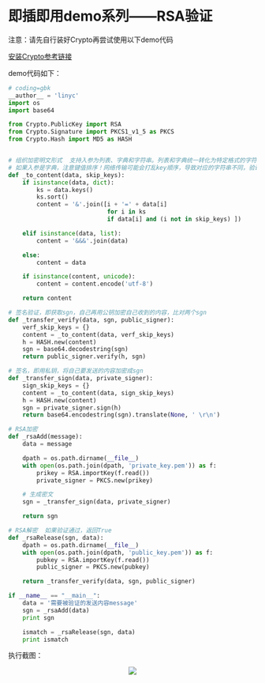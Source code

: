# 即插即用demo系列——RSA验证

注意：请先自行装好Crypto再尝试使用以下demo代码

[安装Crypto参考链接](http://ljhzzyx.blog.163.com/blog/static/3838031220136592824697/)

demo代码如下：
```python
# coding=gbk
__author__ = 'linyc'
import os
import base64

from Crypto.PublicKey import RSA
from Crypto.Signature import PKCS1_v1_5 as PKCS
from Crypto.Hash import MD5 as HASH


# 组织加密明文形式  支持入参为列表、字典和字符串。列表和字典统一转化为特定格式的字符串
# 如果入参是字典，注意键值排序！网络传输可能会打乱key顺序，导致对应的字符串不同，验证会失败！
def _to_content(data, skip_keys):
    if isinstance(data, dict):
        ks = data.keys()
        ks.sort()
        content = '&'.join([i + '=' + data[i]
                            for i in ks
                            if data[i] and (i not in skip_keys) ])

    elif isinstance(data, list):
        content = '&&&'.join(data)

    else:
        content = data

    if isinstance(content, unicode):
        content = content.encode('utf-8')

    return content

# 签名验证，即获取sgn，自己再用公钥加密自己收到的内容，比对两个sgn
def _transfer_verify(data, sgn, public_signer):
    verf_skip_keys = {}
    content = _to_content(data, verf_skip_keys)
    h = HASH.new(content)
    sgn = base64.decodestring(sgn)
    return public_signer.verify(h, sgn)

# 签名，即用私钥，将自己要发送的内容加密成sgn
def _transfer_sign(data, private_signer):
    sign_skip_keys = {}
    content = _to_content(data, sign_skip_keys)
    h = HASH.new(content)
    sgn = private_signer.sign(h)
    return base64.encodestring(sgn).translate(None, ' \r\n')

# RSA加密
def _rsaAdd(message):
    data = message

    dpath = os.path.dirname(__file__)
    with open(os.path.join(dpath, 'private_key.pem')) as f:
        prikey = RSA.importKey(f.read())
        private_signer = PKCS.new(prikey)

    # 生成密文
    sgn = _transfer_sign(data, private_signer)

    return sgn

# RSA解密  如果验证通过，返回True
def _rsaRelease(sgn, data):
    dpath = os.path.dirname(__file__)
    with open(os.path.join(dpath, 'public_key.pem')) as f:
        pubkey = RSA.importKey(f.read())
        public_signer = PKCS.new(pubkey)

    return _transfer_verify(data, sgn, public_signer)

if __name__ == "__main__":
    data = '需要被验证的发送内容message'
    sgn = _rsaAdd(data)
    print sgn

    ismatch = _rsaRelease(sgn, data)
    print ismatch
```

执行截图：
<div align="center"><img src="https://img-blog.csdn.net/20160901143552384?watermark/2/text/aHR0cDovL2Jsb2cuY3Nkbi5uZXQv/font/5a6L5L2T/fontsize/400/fill/I0JBQkFCMA==/dissolve/70/gravity/Center" /></div>
